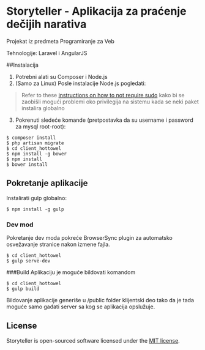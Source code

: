 # Storyteller - Aplikacija za praćenje dečijih narativa

Projekat iz predmeta Programiranje za Veb

Tehnologije: Laravel i AngularJS

##Instalacija
1. Potrebni alati su Composer i Node.js
2. (Samo za Linux) Posle instalacije Node.js pogledati:
>Refer to these [instructions on how to not require sudo](https://github.com/sindresorhus/guides/blob/master/npm-global-without-sudo.md)
kako bi se zaobišli mogući problemi oko privilegija na sistemu kada se neki paket instalira globalno
3. Pokrenuti sledeće komande (pretpostavka da su username i password za mysql root-root):
```shell
$ composer install
$ php artisan migrate
$ cd client_hottowel
$ npm install -g bower
$ npm install 
$ bower install
```

## Pokretanje aplikacije
Instalirati gulp globalno:
```shell
$ npm install -g gulp
```

### Dev mod
Pokretanje dev moda pokreće BrowserSync plugin za automatsko osvežavanje stranice nakon izmene fajla.
```shell
$ cd client_hottowel
$ gulp serve-dev
```

###Build
Aplikaciju je moguće bildovati komandom
```shell
$ cd client_hottowel
$ gulp build
```
Bildovanje aplikacije generiše u /public folder klijentski deo tako da je tada moguće samo gađati server sa kog se aplikacija opslužuje.

## License

Storyteller is open-sourced software licensed under the [MIT license](http://opensource.org/licenses/MIT).

